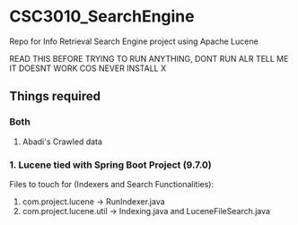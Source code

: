 # CSC3010_SearchEngine
Repo for Info Retrieval Search Engine project using Apache Lucene

READ THIS BEFORE TRYING TO RUN ANYTHING, DONT RUN ALR TELL ME IT DOESNT WORK COS NEVER INSTALL X

## Things required

### Both

1. Abadi's Crawled data

### 1. Lucene tied with Spring Boot Project (9.7.0)

Files to touch for (Indexers and Search Functionalities):
1. com.project.lucene -> RunIndexer.java
2. com.project.lucene.util -> Indexing.java and LuceneFileSearch.java

